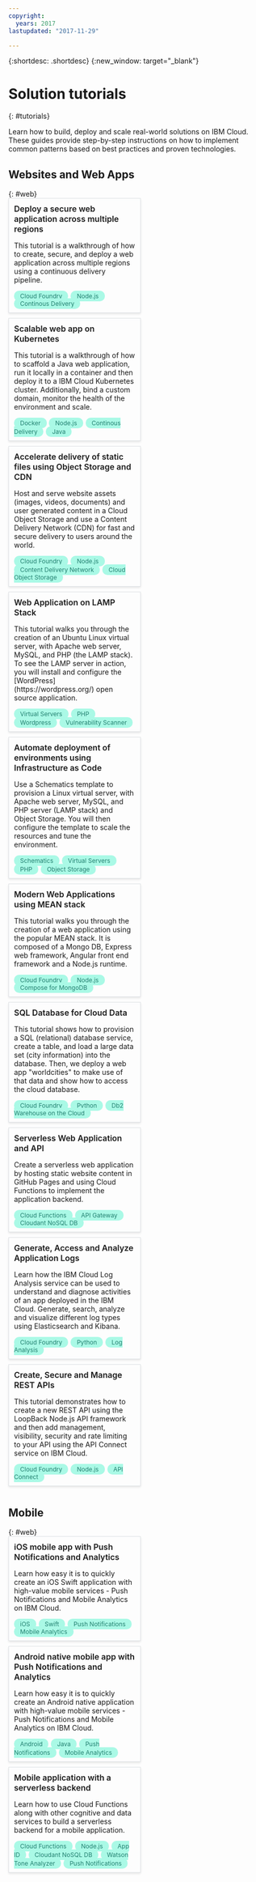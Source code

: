 ```yaml
---
copyright:
  years: 2017
lastupdated: "2017-11-29"

---
```


{:shortdesc: .shortdesc}
{:new_window: target="_blank"}

# Solution tutorials
{: #tutorials}

Learn how to build, deploy and scale real-world solutions on IBM Cloud. These guides provide step-by-step instructions on how to implement common patterns based on best practices and proven technologies.

<style>
    .solutionBox {
        margin: 0 10px 10px 0;
        padding: 10px;
        width: 240px;
        border: 1px #dfe3e6 solid;
        box-shadow: 0px 2px 4px 0px rgba(0,0,0,0.1);
    }
    .solutionBoxContainer {
        display: flex;
        flex-wrap: wrap;
    }
    .solutionBoxTitle {
      margin: 0rem;
      font-size: 16px;
      margin-bottom: 10px;
      font-weight: 600;
    }
    .tag-filter.category {
        background: #aaf9e6;
        color: #238070;
    }
    .tag-filter {
        padding: 3px 12px;
        font-size: 12px;
        margin-right: 1px;
        border-radius: 10px;
    }
   .solutionBoxTitle a {
      text-decoration-line: none !important;
    }
</style>
<body>
  <h2>Websites and Web Apps</h2>
  {: #web}
    <div class = "solutionBoxContainer">
        <div class = "solutionBox">
            <div class="solutionBoxTitle">
              <a href = "multi-region-webapp.html">Deploy a secure web application across multiple regions</a>
            </div>
            <p>This tutorial is a walkthrough of how to create, secure, and deploy a web application across multiple regions using a continuous delivery pipeline.</p>
            <span class="tag-filter category">Cloud Foundry</span>
            <span class="tag-filter category">Node.js</span>
            <span class="tag-filter category">Continous Delivery</span>
        </div>
        <div class = "solutionBox">
            <div class="solutionBoxTitle">
              <a href = "scalable-webapp-kubernetes.html">Scalable web app on Kubernetes</a>
            </div>
            <p>This tutorial is a walkthrough of how to scaffold a Java web application, run it locally in a container and then deploy it to a IBM Cloud Kubernetes cluster. Additionally, bind a custom domain, monitor the health of the environment and scale.</p>
            <span class="tag-filter category">Docker</span>
            <span class="tag-filter category">Node.js</span>
            <span class="tag-filter category">Continous Delivery</span>
            <span class="tag-filter category">Java</span>
        </div>
        <div class = "solutionBox">
          <div class="solutionBoxTitle">
            <a href = "static-files-cdn.html">Accelerate delivery of static files using Object Storage and CDN</a>
          </div>
            <p>Host and serve website assets (images, videos, documents) and user generated content in a Cloud Object Storage and use a Content Delivery Network (CDN) for fast and secure delivery to users around the world.</p>
            <span class="tag-filter category">Cloud Foundry</span>
            <span class="tag-filter category">Node.js</span>
            <span class="tag-filter category">Content Delivery Network</span>
            <span class="tag-filter category">Cloud Object Storage</span>
        </div>
        <div class = "solutionBox">
            <div class="solutionBoxTitle">
              <a href = "lamp-stack.html">Web Application on LAMP Stack</a>
            </div>
            <p>This tutorial walks you through the creation of an Ubuntu Linux virtual server, with Apache web server, MySQL, and PHP (the LAMP stack). To see the LAMP server in action, you will install and configure the [WordPress](https://wordpress.org/) open source application.</p>
            <span class="tag-filter category">Virtual Servers</span>
            <span class="tag-filter category">PHP</span>
            <span class="tag-filter category">Wordpress</span>
            <span class="tag-filter category">Vulnerability Scanner</span>
        </div>
        <div class = "solutionBox">
            <div class="solutionBoxTitle">
              <a href = "infrastructure-as-code.html">Automate deployment of environments using Infrastructure as Code</a>
            </div>
            <p>Use a Schematics template to provision a Linux virtual server, with Apache web server, MySQL, and PHP server (LAMP stack) and Object Storage. You will then configure the template to scale the resources and tune the environment.</p>
            <span class="tag-filter category">Schematics</span>
            <span class="tag-filter category">Virtual Servers</span>
            <span class="tag-filter category">PHP</span>
            <span class="tag-filter category">Object Storage</span>
        </div>
        <div class = "solutionBox">
            <div class="solutionBoxTitle">
              <a href = "mean-stack.html">Modern Web Applications using MEAN stack</a>
            </div>
            <p>This tutorial walks you through the creation of a web application using the popular MEAN stack. It is composed of a Mongo DB, Express web framework, Angular front end framework and a Node.js runtime.</p>
            <span class="tag-filter category">Cloud Foundry</span>
            <span class="tag-filter category">Node.js</span>
            <span class="tag-filter category">Compose for MongoDB</span>
        </div>
        <div class = "solutionBox">
            <div class="solutionBoxTitle">
              <a href = "sql-database.html">SQL Database for Cloud Data</a>
            </div>
            <p>This tutorial shows how to provision a SQL (relational) database service, create a table, and load a large data set (city information) into the database. Then, we deploy a web app "worldcities" to make use of that data and show how to access the cloud database.</p>
            <span class="tag-filter category">Cloud Foundry</span>
            <span class="tag-filter category">Python</span>
            <span class="tag-filter category">Db2 Warehouse on the Cloud</span>
        </div>
        <div class = "solutionBox">
            <div class="solutionBoxTitle">
              <a href = "serverless-api-webapp.html">Serverless Web Application and API</a>
            </div>
            <p>Create a serverless web application by hosting static website content in GitHub Pages and using Cloud Functions to implement the application backend.</p>
            <span class="tag-filter category">Cloud Functions</span>
            <span class="tag-filter category">API Gateway</span>
            <span class="tag-filter category">Cloudant NoSQL DB</span>
        </div>
        <div class = "solutionBox">
              <div class="solutionBoxTitle">
                <a href = "application-log-analysis.html">Generate, Access and Analyze Application Logs</a>
              </div>
              <p>Learn how the IBM Cloud Log Analysis service can be used to understand and diagnose activities of an app deployed in the IBM Cloud. Generate, search, analyze and visualize different log types using Elasticsearch and Kibana.</p>
            <span class="tag-filter category">Cloud Foundry</span>
            <span class="tag-filter category">Python</span>
            <span class="tag-filter category">Log Analysis</span>
        </div>
        <div class = "solutionBox">
            <div class="solutionBoxTitle">
              <a href = "scalable-webapp-kubernetes.html">Create, Secure and Manage REST APIs</a>
            </div>
            <p>This tutorial demonstrates how to create a new REST API using the LoopBack Node.js API framework and then add management, visibility, security and rate limiting to your API using the API Connect service on IBM Cloud.</p>
            <span class="tag-filter category">Cloud Foundry</span>
            <span class="tag-filter category">Node.js</span>
            <span class="tag-filter category">API Connect</span>
        </div>
    </div>
  <h2>Mobile</h2>
  {: #web}
    <div class = "solutionBoxContainer">
        <div class = "solutionBox">
            <div class="solutionBoxTitle">
              <a href = "ios-mobile-push-analytics.html">iOS mobile app with Push Notifications and Analytics</a>
            </div>
            <p>Learn how easy it is to quickly create an iOS Swift application with high-value mobile services - Push Notifications and Mobile Analytics on IBM Cloud.</p>
            <span class="tag-filter category">iOS</span>
            <span class="tag-filter category">Swift</span>
            <span class="tag-filter category">Push Notifications</span>
            <span class="tag-filter category">Mobile Analytics</span>
        </div>
        <div class = "solutionBox">
              <div class="solutionBoxTitle">
                <a href = "scalable-webapp-kubernetes.html">Android native mobile app with Push Notifications and Analytics</a>
              </div>
              <p>Learn how easy it is to quickly create an Android native application with high-value mobile services - Push Notifications and Mobile Analytics on IBM Cloud.</p>
            <span class="tag-filter category">Android</span>
            <span class="tag-filter category">Java</span>
            <span class="tag-filter category">Push Notifications</span>
            <span class="tag-filter category">Mobile Analytics</span>
        </div>
        <div class = "solutionBox">
            <div class="solutionBoxTitle">
              <a href = "serverless-mobile-backend.html">Mobile application with a serverless backend</a>
            </div>
            <p>Learn how to use Cloud Functions along with other cognitive and data services to build a serverless backend for a mobile application.</p>
            <span class="tag-filter category">Cloud Functions</span>
            <span class="tag-filter category">Node.js</span>
            <span class="tag-filter category">App ID</span>
            <span class="tag-filter category">Cloudant NoSQL DB</span>
            <span class="tag-filter category">Watson Tone Analyzer</span>
            <span class="tag-filter category">Push Notifications</span>
        </div>
    </div>
</body>